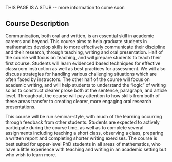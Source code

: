 
THIS PAGE IS A STUB -- more information to come soon

## Course Description
Communication, both oral and written, is an essential skill in academic careers and beyond. This course aims to help graduate students in mathematics develop skills to more effectively communicate their discipline and their research, through teaching, writing and oral presentation. Half of the course will focus on teaching, and will prepare students to teach their first course. Students will learn evidenced based techniques for effective classroom instruction as well as best practices for assessment. We will also discuss strategies for handling various challenging situations which are often faced by instructors. The other half of the course will focus on academic writing, and will help students to understand the “logic” of writing so as to construct clearer prose both at the sentence, paragraph, and article level. Throughout, the course will pay attention to how skills from both of these areas transfer to creating clearer, more engaging oral research presentations.

This course will be run seminar-style, with much of the learning occurring through feedback from other students. Students are expected to actively participate during the course time, as well as to complete several assignments including teaching a short class, observing a class, preparing a written report and completing shorter writing exercises. The course is best suited for upper-level PhD students in all areas of mathematics, who have a little experience with teaching and writing in an academic setting but who wish to learn more. 

